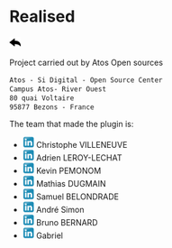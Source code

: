 # Realised
[![](../../screenshots/other/Go-back.png)](README.md)

Project carried out by Atos Open sources

```
Atos - Si Digital - Open Source Center
Campus Atos- River Ouest
80 quai Voltaire
95877 Bezons - France
```
The team that made the plugin is:

 - [![](../../screenshots/other/linkedin.png)](https://www.linkedin.com/in/christophe-villeneuve-3a68743)  Christophe VILLENEUVE
 - [![](../../screenshots/other/linkedin.png)](https://www.linkedin.com/in/adrien-leroy-lechat-391028175) Adrien LEROY-LECHAT
 - [![](../../screenshots/other/linkedin.png)](https://www.linkedin.com/in/kevin-pemonon) Kevin PEMONOM 
 - [![](../../screenshots/other/linkedin.png)](https://www.linkedin.com/in/mathias-dugamin-27ab23170)  Mathias DUGMAIN
 - [![](../../screenshots/other/linkedin.png)](https://www.linkedin.com/in/samuelbelondrade) Samuel BELONDRADE
 - [![](../../screenshots/other/linkedin.png)](https://www.linkedin.com/in/andre-simon-9701a7130/) André Simon
 - [![](../../screenshots/other/linkedin.png)](https://www.linkedin.com/in/bruno-bernard-2a7543110/) Bruno BERNARD
 - [![](../../screenshots/other/linkedin.png)](https://www.linkedin.com/in/bruno-bernard-2a7543110/) Gabriel

